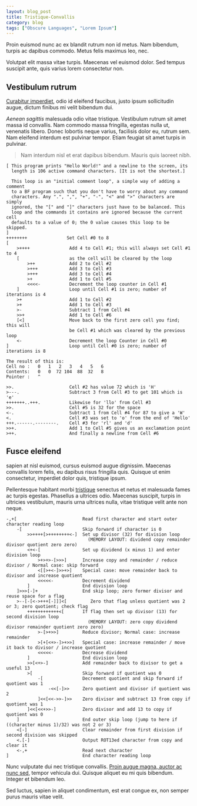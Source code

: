 ```yaml
---
layout: blog_post
title: Tristique-Convallis
category: blog
tags: ["Obscure Languages", "Lorem Ipsum"]
---
```


Proin euismod nunc ac ex blandit rutrum non id metus. Nam bibendum, turpis ac dapibus commodo. Metus felis maximus leo, nec.

Volutpat elit massa vitae turpis. Maecenas vel euismod dolor. Sed tempus suscipit ante, quis varius lorem consectetur non. 

## Vestibulum rutrum

[Curabitur imperdiet](https://en.wikipedia.org/wiki/Brainfuck), odio id eleifend faucibus, justo ipsum sollicitudin augue, dictum finibus mi velit bibendum dui. 

*Aenean sagittis* malesuada odio vitae tristique. Vestibulum rutrum sit amet massa id convallis. Nam commodo massa fringilla, egestas nulla ut, venenatis libero. Donec lobortis neque varius, facilisis dolor eu, rutrum sem. Nam eleifend interdum est pulvinar tempor. Etiam feugiat sit amet turpis in pulvinar. 

> Nam interdum nisl et erat dapibus bibendum. Mauris quis laoreet nibh.

```
[ This program prints "Hello World!" and a newline to the screen, its
  length is 106 active command characters. [It is not the shortest.]

  This loop is an "initial comment loop", a simple way of adding a comment
  to a BF program such that you don't have to worry about any command
  characters. Any ".", ",", "+", "-", "<" and ">" characters are simply
  ignored, the "[" and "]" characters just have to be balanced. This
  loop and the commands it contains are ignored because the current cell
  defaults to a value of 0; the 0 value causes this loop to be skipped.
]
++++++++               Set Cell #0 to 8
[
    >++++               Add 4 to Cell #1; this will always set Cell #1 to 4
    [                   as the cell will be cleared by the loop
        >++             Add 2 to Cell #2
        >+++            Add 3 to Cell #3
        >+++            Add 3 to Cell #4
        >+              Add 1 to Cell #5
        <<<<-           Decrement the loop counter in Cell #1
    ]                   Loop until Cell #1 is zero; number of iterations is 4
    >+                  Add 1 to Cell #2
    >+                  Add 1 to Cell #3
    >-                  Subtract 1 from Cell #4
    >>+                 Add 1 to Cell #6
    [<]                 Move back to the first zero cell you find; this will
                        be Cell #1 which was cleared by the previous loop
    <-                  Decrement the loop Counter in Cell #0
]                       Loop until Cell #0 is zero; number of iterations is 8

The result of this is:
Cell no :   0   1   2   3   4   5   6
Contents:   0   0  72 104  88  32   8
Pointer :   ^

>>.                     Cell #2 has value 72 which is 'H'
>---.                   Subtract 3 from Cell #3 to get 101 which is 'e'
+++++++..+++.           Likewise for 'llo' from Cell #3
>>.                     Cell #5 is 32 for the space
<-.                     Subtract 1 from Cell #4 for 87 to give a 'W'
<.                      Cell #3 was set to 'o' from the end of 'Hello'
+++.------.--------.    Cell #3 for 'rl' and 'd'
>>+.                    Add 1 to Cell #5 gives us an exclamation point
>++.                    And finally a newline from Cell #6
```

## Fusce eleifend

sapien at nisl euismod, cursus euismod augue dignissim. Maecenas convallis lorem felis, eu dapibus risus fringilla quis. Quisque ut enim consectetur, imperdiet dolor quis, tristique ipsum. 

Pellentesque habitant morbi [tristique](https://google.com) senectus et netus et malesuada fames ac turpis egestas. Phasellus a ultrices odio. Maecenas suscipit, turpis in ultricies vestibulum, mauris urna ultrices nulla, vitae tristique velit ante non neque.

```
-,+[                         Read first character and start outer character reading loop
    -[                       Skip forward if character is 0
        >>++++[>++++++++<-]  Set up divisor (32) for division loop
                               (MEMORY LAYOUT: dividend copy remainder divisor quotient zero zero)
        <+<-[                Set up dividend (x minus 1) and enter division loop
            >+>+>-[>>>]      Increase copy and remainder / reduce divisor / Normal case: skip forward
            <[[>+<-]>>+>]    Special case: move remainder back to divisor and increase quotient
            <<<<<-           Decrement dividend
        ]                    End division loop
    ]>>>[-]+                 End skip loop; zero former divisor and reuse space for a flag
    >--[-[<->+++[-]]]<[         Zero that flag unless quotient was 2 or 3; zero quotient; check flag
        ++++++++++++<[       If flag then set up divisor (13) for second division loop
                               (MEMORY LAYOUT: zero copy dividend divisor remainder quotient zero zero)
            >-[>+>>]         Reduce divisor; Normal case: increase remainder
            >[+[<+>-]>+>>]   Special case: increase remainder / move it back to divisor / increase quotient
            <<<<<-           Decrease dividend
        ]                    End division loop
        >>[<+>-]             Add remainder back to divisor to get a useful 13
        >[                   Skip forward if quotient was 0
            -[               Decrement quotient and skip forward if quotient was 1
                -<<[-]>>     Zero quotient and divisor if quotient was 2
            ]<<[<<->>-]>>    Zero divisor and subtract 13 from copy if quotient was 1
        ]<<[<<+>>-]          Zero divisor and add 13 to copy if quotient was 0
    ]                        End outer skip loop (jump to here if ((character minus 1)/32) was not 2 or 3)
    <[-]                     Clear remainder from first division if second division was skipped
    <.[-]                    Output ROT13ed character from copy and clear it
    <-,+                     Read next character
]                            End character reading loop
```

Nunc vulputate dui nec tristique convallis. [Proin augue magna, auctor ac nunc sed](https://google.com), tempor vehicula dui. Quisque aliquet eu mi quis bibendum. Integer et bibendum leo.

Sed luctus, sapien in aliquet condimentum, est erat congue ex, non semper purus mauris vitae velit.
